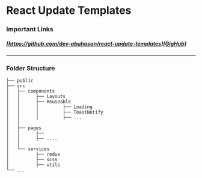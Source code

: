 # React Update Templates
### Important Links
##### [https://github.com/dev-abuhasan/react-update-templates][GigHub]

____________________________
### Folder Structure
    ├── public                      
    ├── src                         
    │   ├── components             
    │   │      ├── Layouts          
    │   │      ├── Reuseable        
    │   │      │         ├── Loading 
    │   │      │         ├── ToastNotify      
    │   │      │         ├── ...
    │   │
    │   ├── pages                   
    │   │      ├──                
    │   │      ├── ....           
    │   │
    │   └── services  
    │          ├── redux            
    │          ├── scss      
    │          ├── utils      
    └── ...


<!-- Links -->
[GigHub]: https://github.com/dev-abuhasan/react-update-templates